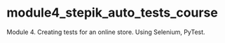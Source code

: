 # module4_stepik_auto_tests_course
Module 4. Creating tests for an online store. Using Selenium, PyTest.
